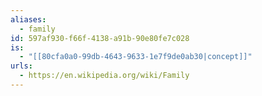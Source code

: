 ```yaml
---
aliases:
  - family
id: 597af930-f66f-4138-a91b-90e80fe7c028
is:
  - "[[80cfa0a0-99db-4643-9633-1e7f9de0ab30|concept]]"
urls:
  - https://en.wikipedia.org/wiki/Family
---
```

